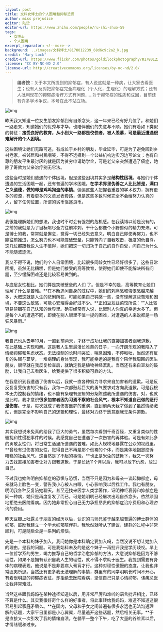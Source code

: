 ```yaml
---
layout: post
title: 文科女博士的个人困境和抑郁恐慌
author: miss prejudice
editor: 陆贽
editor-url: https://www.zhihu.com/people/ru-shi-shuo-59
tags:
  - 女博士
  - 个人困境
excerpt_separator: <!--more-->
background: ../images/文科博士/8178012239_68d6c9c2a2_k.jpg
credit: "Mary Lock"
credit-url: https://www.flickr.com/photos/goldilockphotography/8178012239/
license: "CC BY-NC-ND 2.0"
license-url: http://creativecommons.org/licenses/by-nc-nd/2.0/
---
```


> **编者按**：关于本文所提到的抑郁症，有人说这就是一种病，让大家去看医生；也有人反对把抑郁症完全病理化（个人化，生理化）的理解方式；还有人批判现在的抑郁症治疗方式有问题……对于抑郁症的性质和成因，目前还有许多学术争议，本号在此不站立场。

 <!--more-->

<img class="img-fluid" src="../images/文科博士/v2-4eb31b046b5f96df99185ac17ab0eb56_hd.jpg" alt="img">



昨天我又知道一位女生朋友抑郁到有自杀念头，这一年来已经有好几位了。和她们一路走来，知道她们的优秀与才华，也陪伴他们的失意与不顺。她们有着如下类似的特征：**接受良好的教育，从小到大一路都是佼佼者，被人羡慕，可是最近遭遇很难解开的个人困境。**



这些困境让她们无路可逃，有成长于乡村的朋友，毕业延毕，可是为了避免回到乡村老家，被邻居和村民嘲笑，不得不选择到一个公益机构边实习边写论文；也有自尊的朋友平生最讨厌的就是因为贫穷申请助学金，可是老父亲突然遭遇了癌症，她除了筹款为父亲治疗别无它法。



这些当时是她们遭遇的个体困境，但是这些困境其实多是**结构性困境**。与她们个体遭遇的生活困境一起，还有普遍的学术困境，**在学术界里伪善之人比比皆是，满口仁义道德，做的却是鸡鸣狗盗的事情**。偏偏这些人把握着重要的学术权力，拥有更多的资源，有着更多的文章发表套路，但是这些多数时候完全不会给努力认真的人，留下任何位置，所谓的劣币驱逐良币。



<img class="img-fluid" src="../images/文科博士/v2-ef2d02876a26fd18ef5efaa8238a322c_hd.jpg" alt="img">



我很能理解她们的想法，我也时不时会有强烈的危机感。在我读博以前是没有的，之前的我就是为了目标竭尽全力往前冲刺，干什么都像个小野兽似的精力充沛。可是博士的我，常常就是懈怠，觉得一切已经失去意义，明白自己即使再努力，也不能往前推进，怎么努力也不可能撞破壁垒，只能转向了自我攻击，极度的低自尊。 这几位都跟我说人生不值得，她们把这一切归功于自己的自作自受，问自己为什么不能随波逐流。



我又不得不说，她们的个人日常困境，比起很多同龄女性已经好很多了。这些日常困境，虽然无比糟糕，但是她们接受的高等教育，使得她们即使不能解决所有问题，至少缓解困难还是比较容易做到的。



与底层女性相比，她们算是突破壁垒的人们 了。但是不幸的是，高等教育让她们理解了什么是苦难。**在不断追问自身的过程中，她们的刺痛感和悔恨感越来越多，大概这就是人生的悲剧所在。可能如果自己钝感一些，没有理解这些苦难和困境，不要这么敏感，可能心安理得会好过不少。**正如豆友韭菜饺所说：“”人比较容易禁锢在自己认知的世界里。确实经常有人说，比起别人你真的幸运太多了。但是每个人的遭遇不同，即使在别人眼里不值一提的困难，对遭遇的人来说都是一场狂风暴雨。”



<img class="img-fluid" src="../images/文科博士/v2-dc25762a749029f88e3dca14c60b0d28_hd.jpg" alt="img">



我自己也从去年10月，一直到前两天，才终于成功让我的直接加害者跟我道歉，在此基础上实现和解。这是我人生里最漫长难熬的日子，一向开朗乐观的我陷入了情绪抑郁和焦虑状态。无法控制的长时间哭泣，喘息困难，不停呕吐，当然还有反复的失眠与噩梦，一堆病理的身体表现，我可能幸运的是我有个陪伴我周围的医生朋友，很早就在我反复检查后，就确定我是植物神经紊乱。当然还有来自豆友的鼓励，让我自己去看医生，给我提供了很多积极可靠的方法。



在我意识到我遭遇了伤害以后，我就一直各种努力寻求来自加害者的道歉。可是反反复复受伤害的只有我，我每一次都鼓起巨大的勇气要求对方向我道歉，可是我根本无力控制我的情绪，也不能有条理有逻辑的分条陈述我所遭遇的伤害。对，也就是此时，我才意识**很多加害者因为习焉不察的社会风气，根本不知道自己做的恶行是伤害**。于是，每次就成了我伤害噩梦的重演，直到前两天我才做到了虽然情绪激动，但是完全不影响自己的逻辑和理性，最终对方终于愿意跟我无条件道歉。



<img class="img-fluid" src="../images/文科博士/v2-535105c3a32eb1509aeae9e717627860_hd.jpg" alt="img">



其实我想说米兔真的给我了巨大的勇气，虽然每次看到千奇百怪，又重复类似的性骚扰和性侵犯事件的时候，我感觉自己在遭遇了一次伤害的再体验。可是有如此多的勇敢女性们，将日常生活里所遭遇的苦难，如此大规模地暴露在公众的视线里。**曾经有过伤害的女性，觉得自己不再是那个倒霉的个体，而是集体地抱怨控诉糟糕的社会风气，这当然是了不起的事情。**也正是米兔的鼓舞下，我又一次努力去找直接加害者让对方跟我道歉，于是长达11个月以后，我可以放下仇怨，放过自己。

不过我也始终明白抑郁症的恐惧与恐慌，当然不只是因为和母亲一谈起抑郁症，母亲就马上脸色一变，警告我小心被人白眼，小心影响我以后找工作。我也有朋友，明明我各种反复陪她聊天，甚至还找来医学人类学著作，证明神经衰弱和抑郁症是同一种病，她只是再度复发了而已。可是她明明已经屡次出现自杀念头，依然顽固地拒绝去医院看病。因为她非常担心自己无力承担昂贵的抑郁症治疗费用和心理咨询的费用。



昨天豆瓣上吐露关于朋友的经历以后，认识的马师兄鉴于越来越普遍的博士群体的抑郁，鼓励我建立一个学术抑郁陪伴群。我欣然就听从了建议，建群的过程中非常顺利，可是随后全是一系列的烦恼。



先是一个本科的妹子加入，我问她你是本科确定要加入吗，当然没说不想让她加入的理由，是我的问题。可是我始料未及的是这个妹子一再批评我是学历歧视。早上一位哲学系的男生，竭力推荐自己的哲学治愈抑郁的方法，大意说抑郁是因为不够理性，如果不是拥有认识自我人生的理性，就不得不求助于医生。我提到需要有身体的病理表现，他说是不是非要病入膏肓才行。这种对理性傲慢的态度，让我也非常匪夷所思。当然还有更多我无法理解的事情，群里有的同学明明长时间不开心，有着很明显的抑郁症表征，却拒绝去医院看病，坚信自己只是心情抑郁，讳疾忌医让我非常难过。



当然这些跟我妈妈在某种途径知道以后，用非常严厉和难听的语言批评相比，已经不算是什么。其实我很好奇什么样的好事者，将此事转给我妈妈，难道不知道这很容易引起家庭矛盾么。**在国内，父母和子女之间普遍有很多永远也无法沟通理解的话题，大家平日里都是小心翼翼，尽量逃开这些话题，然后相关无事。**于是直接又一次引发了我的情绪崩溃，在躺平一整个下午，吃了大量的谷维素以后，才情绪缓和过来。